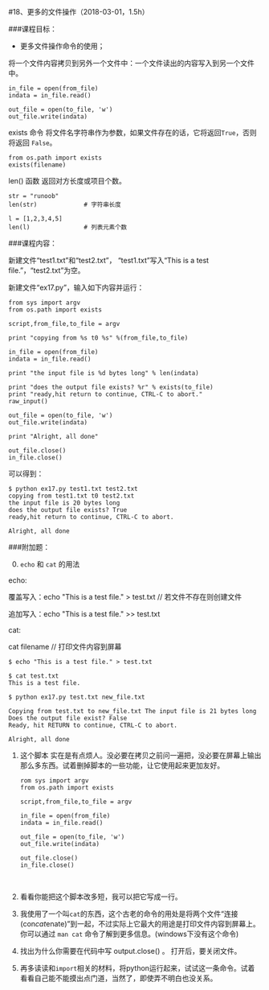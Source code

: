 #18、更多的文件操作（2018-03-01，1.5h）



###课程目标：

* 更多文件操作命令的使用；



将一个文件内容拷贝到另外一个文件中：一个文件读出的内容写入到另一个文件中。

```
in_file = open(from_file)
indata = in_file.read()

out_file = open(to_file, 'w')
out_file.write(indata)
```



exists 命令
将文件名字符串作为参数，如果文件存在的话，它将返回`True`，否则将返回 `False`。

```
from os.path import exists
exists(filename)
```



len() 函数
返回对方长度或项目个数。

```
str = "runoob"
len(str)             # 字符串长度

l = [1,2,3,4,5]
len(l)               # 列表元素个数
```



###课程内容：

新建文件“test1.txt”和“test2.txt”， “test1.txt”写入“This is a test file.”，“test2.txt”为空。

新建文件“ex17.py”，输入如下内容并运行：

```
from sys import argv
from os.path import exists

script,from_file,to_file = argv

print "copying from %s t0 %s" %(from_file,to_file)

in_file = open(from_file)
indata = in_file.read()

print "the input file is %d bytes long" % len(indata)

print "does the output file exists? %r" % exists(to_file)
print "ready,hit return to continue, CTRL-C to abort."
raw_input()

out_file = open(to_file, 'w')
out_file.write(indata)

print "Alright, all done"

out_file.close()
in_file.close()
```

可以得到：

```
$ python ex17.py test1.txt test2.txt
copying from test1.txt t0 test2.txt
the input file is 20 bytes long
does the output file exists? True
ready,hit return to continue, CTRL-C to abort.

Alright, all done
```





###附加题：



0. `echo` 和 `cat` 的用法

echo:

覆盖写入：echo "This is a test file." > test.txt     // 若文件不存在则创建文件

追加写入：echo "This is a test file." >> test.txt 

cat:

cat filename   // 打印文件内容到屏幕

```
$ echo "This is a test file." > test.txt

$ cat test.txt 
This is a test file. 

$ python ex17.py test.txt new_file.txt 

Copying from test.txt to new_file.txt The input file is 21 bytes long 
Does the output file exist? False 
Ready, hit RETURN to continue, CTRL-C to abort.

Alright, all done
```



1. 这个脚本 实在是有点烦人。没必要在拷贝之前问一遍把，没必要在屏幕上输出那么多东西。试着删掉脚本的一些功能，让它使用起来更加友好。

   ```
   rom sys import argv
   from os.path import exists

   script,from_file,to_file = argv

   in_file = open(from_file)
   indata = in_file.read()

   out_file = open(to_file, 'w')
   out_file.write(indata)

   out_file.close()
   in_file.close()
   ```

   ​

2. 看看你能把这个脚本改多短，我可以把它写成一行。
   ​

3. 我使用了一个叫`cat`的东西，这个古老的命令的用处是将两个文件“连接(con*cat*enate)”到一起，不过实际上它最大的用途是打印文件内容到屏幕上。你可以通过 `man cat` 命令了解到更多信息。(windows下没有这个命令)
   ​

4. 找出为什么你需要在代码中写 output.close() 。
   打开后，要关闭文件。
   ​

5. 再多读读和`import`相关的材料，将python运行起来，试试这一条命令。试着看看自己能不能摸出点门道，当然了，即使弄不明白也没关系。

